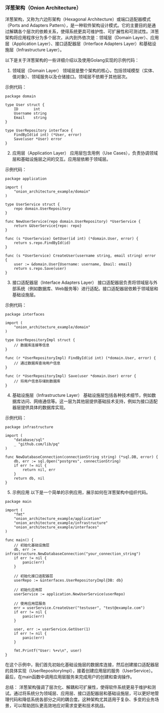 
### 洋葱架构（Onion Architecture）
洋葱架构，又称为六边形架构（Hexagonal Architecture）或端口适配器模式（Ports and Adapters Pattern），是一种软件架构设计模式。它的主要目的是通过解耦各个层次的依赖关系，使得系统更具可维护性、可扩展性和可测试性。洋葱架构将应用程序分为多个层次，从内到外依次是：领域层（Domain Layer）、应用层（Application Layer）、接口适配器层（Interface Adapters Layer）和基础设施层（Infrastructure Layer）。

以下是关于洋葱架构的一些详细介绍以及使用Golang实现的示例代码：

1. 领域层（Domain Layer）
领域层是整个架构的核心，包括领域模型（实体、值对象）、领域服务以及仓储接口。领域层不依赖于其他层次。

示例代码：
```golang
package domain

type User struct {
	ID       int
	Username string
	Email    string
}

type UserRepository interface {
	FindById(id int) (*User, error)
	Save(user *User) error
}
```

2. 应用层（Application Layer）
应用层包含用例（Use Cases），负责协调领域层和基础设施层之间的交互。应用层依赖于领域层。

示例代码：
```golang
package application

import (
	"onion_architecture_example/domain"
)

type UserService struct {
	repo domain.UserRepository
}

func NewUserService(repo domain.UserRepository) *UserService {
	return &UserService{repo: repo}
}

func (s *UserService) GetUser(id int) (*domain.User, error) {
	return s.repo.FindById(id)
}

func (s *UserService) CreateUser(username string, email string) error {
	user := &domain.User{Username: username, Email: email}
	return s.repo.Save(user)
}
```

3. 接口适配器层（Interface Adapters Layer）
接口适配器层负责将领域层与外部系统（例如数据库、Web服务等）进行适配。接口适配器层依赖于领域层和基础设施层。

示例代码：
```golang
package interfaces

import (
	"onion_architecture_example/domain"
)

type UserRepositoryImpl struct {
	// 数据库连接等信息
}

func (r *UserRepositoryImpl) FindById(id int) (*domain.User, error) {
	// 通过数据库查询用户信息
}

func (r *UserRepositoryImpl) Save(user *domain.User) error {
	// 将用户信息存储到数据库
}
```

4. 基础设施层（Infrastructure Layer）
基础设施层包括各种技术细节，例如数据库访问、网络通信等。这一层为其他层提供基础技术支持，例如为接口适配器层提供具体的数据库实现。

示例代码：
```golang
package infrastructure

import (
	"database/sql"
	_ "github.com/lib/pq"
)

func NewDatabaseConnection(connectionString string) (*sql.DB, error) {
	db, err := sql.Open("postgres", connectionString)
	if err != nil {
		return nil, err
	}
	return db, nil
}
```

5. 示例应用
以下是一个简单的示例应用，展示如何在洋葱架构中组织代码。

```golang
package main

import (
	"fmt"
	"onion_architecture_example/application"
	"onion_architecture_example/infrastructure"
	"onion_architecture_example/interfaces"
)

func main() {
	// 初始化基础设施层
	db, err := infrastructure.NewDatabaseConnection("your_connection_string")
	if err != nil {
		panic(err)
	}

	// 初始化接口适配器层
	userRepo := &interfaces.UserRepositoryImpl{DB: db}

	// 初始化应用层
	userService := application.NewUserService(userRepo)

	// 使用应用层服务
	err = userService.CreateUser("testuser", "test@example.com")
	if err != nil {
		panic(err)
	}

	user, err := userService.GetUser(1)
	if err != nil {
		panic(err)
	}

	fmt.Printf("User: %+v\n", user)
}
```

在这个示例中，我们首先初始化基础设施层的数据库连接，然后创建接口适配器层的具体实现（UserRepositoryImpl），接着创建应用层的服务（UserService）。最后，在main函数中调用应用层服务来完成用户的创建和查询操作。

总结：
洋葱架构强调了层次化、解耦和可扩展性，使得软件系统更易于维护和测试。通过将系统分为领域层、应用层、接口适配器层和基础设施层，可以更好地管理代码和降低系统各部分之间的耦合度。这种架构尤其适用于复杂、多变的业务场景，可以帮助团队更高效地应对需求变更和技术挑战。

